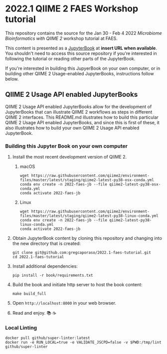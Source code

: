 # 2022.1 QIIME 2 FAES Workshop tutorial

This repository contains the source for the Jan 30 - Feb 4 2022 _Microbiome
Bioinformatics with QIIME 2_ workshop tutorial at FAES.

This content is presented as a [JupyterBook](https://jupyterbook.org) at
**insert URL when available**. You shouldn't need to access this source
repository if you're interested in following the tutorial or reading other
parts of the JupyterBook.

If you're interested in building this JupyerBook on your own computer, or in
building other QIIME 2 Usage-enabled JupyterBooks, instructions follow below.

## QIIME 2 Usage API enabled JupyterBooks

QIIME 2 Usage API enabled JupyterBooks allow for the development of
JupyterBooks that can illustrate QIIME 2 workflows as steps in different QIIME
2 interfaces. This README.md illustrates how to build this particular QIIME 2
Usage API enabled JupyterBooks, and since this is first of these, it also
illustrates how to build your own QIIME 2 Usage API enabled JupyterBook.

### Building this Jupyter Book on your own computer

1. Install the most recent development version of QIIME 2.
   1. macOS
      ```{code-block}
      wget https://raw.githubusercontent.com/qiime2/environment-files/master/latest/staging/qiime2-latest-py38-osx-conda.yml
      conda env create -n 2022-faes-jb --file qiime2-latest-py38-osx-conda.yml
      conda activate 2022-faes-jb
      ```
   1. Linux
      ```{code-block}
      wget https://raw.githubusercontent.com/qiime2/environment-files/master/latest/staging/qiime2-latest-py38-linux-conda.yml
      conda env create -n 2022-faes-jb --file qiime2-latest-py38-linux-conda.yml
      conda activate 2022-faes-jb
      ```

1. Obtain JupyterBook content by cloning this repository and changing into the
   new directory that is created:
   ```{code-block}
   git clone git@github.com:gregcaporaso/2022.1-faes-tutorial.git
   cd 2022.1-faes-tutorial
   ```

1. Install additional dependencies:
   ```{code-block}
   pip install -r book/requirements.txt
   ```

1. Build the book and initiate http server to host the book content:

    ```{code-block}
    make build_full
    ```

1. Open `http://localhost:8000` in your web browser.

1. Read and enjoy. 📚 ☕

### Local Linting

```{code-block}
docker pull github/super-linter:latest
docker run -e RUN_LOCAL=true -e VALIDATE_JSCPD=false -v $PWD:/tmp/lint github/super-linter
```
